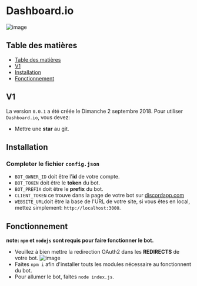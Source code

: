 
# Dashboard.io

![image](https://cdn.discordapp.com/avatars/485752871027998725/abd8ca42e420f9fcda938f8281d874db.png?size=160)

## Table des matières

* [Table des matières](#table-des-matières)
* [V1](#v1)
* [Installation](#installation)
* [Fonctionnement](#fonctionnement)

## V1 

La version `0.0.1` a été créée le Dimanche 2 septembre 2018. Pour utiliser `Dashboard.io`, vous devez:
* Mettre une **star** au git.

## Installation

### Completer le fichier `config.json`
* `BOT_OWNER_ID` doit être l'**id** de votre compte.
* `BOT_TOKEN` doit être le **token** du bot.
* `BOT_PREFIX` doit être le **prefix** du bot.
* `CLIENT_TOKEN` ce trouve dans la page de votre bot sur [discordapp.com](https://discordapp.com/developers/applications/)
* `WEBSITE_URL`doit être la base de l'URL de votre site, si vous êtes en local, mettez simplement: `http://localhost:3000`.

## Fonctionnement

**note: `npm` et `nodejs` sont requis pour faire fonctionner le bot.**
* Veuillez à bien mettre la redirection OAuth2 dans les **REDIRECTS** de votre bot.
![image](https://cdn.discordapp.com/attachments/485886312398848030/485886331336130561/unknown.png)
* Faites `npm i` afin d'installer touts les modules nécessaire au fonctionnent du bot.
* Pour allumer le bot, faites `node index.js`.
